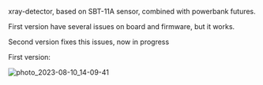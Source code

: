 xray-detector, based on SBT-11A sensor, combined with powerbank futures.

First version have several issues on board and firmware, but it works.

Second version fixes this issues, now in progress

First version:

![photo_2023-08-10_14-09-41](https://github.com/shm-dmitry/xray-detector/assets/19342331/7bd274dc-8aad-45ce-a0ae-48e97655c7a8)
